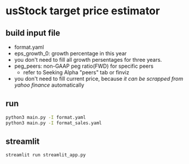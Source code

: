 # usStock target price estimator

## build input file
- format.yaml
- eps_growth_0: growth percentage in this year
- you don't need to fill all growth persentages for three years.
- peg_peers: non-GAAP peg ratio(FWD) for specific peers
    - refer to Seeking Alpha "peers" tab or finviz
- you don't need to fill current price, because *it can be scrapped from yahoo finance* automatically

## run
```bash
python3 main.py -I format.yaml
python3 main.py -I format_sales.yaml
```

## streamlit
```bash
streamlit run streamlit_app.py
```